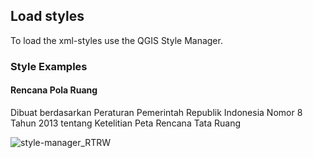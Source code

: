 ## Load styles ##

To load the xml-styles use the QGIS Style Manager.


### Style Examples ###

#### Rencana Pola Ruang
Dibuat berdasarkan Peraturan Pemerintah Republik Indonesia Nomor 8 Tahun 2013 tentang Ketelitian Peta Rencana Tata Ruang

![style-manager_RTRW](https://user-images.githubusercontent.com/48111760/87624186-aefc2b80-c759-11ea-898f-c37f2de19687.JPG)
